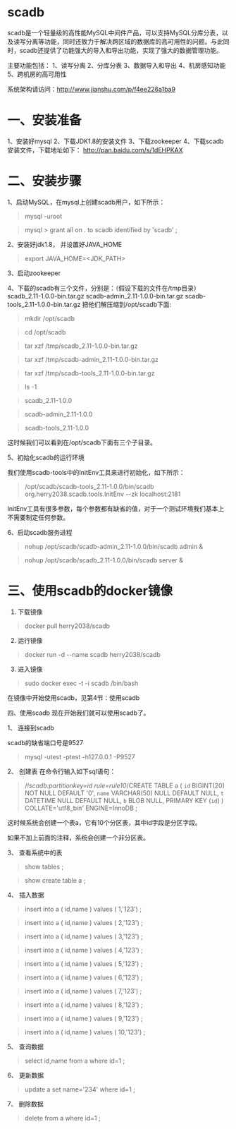 # scadb

scadb是一个轻量级的高性能MySQL中间件产品，可以支持MySQL分库分表，以及读写分离等功能，同时还致力于解决跨区域的数据库的高可用性的问题。与此同时，scadb还提供了功能强大的导入和导出功能，实现了强大的数据管理功能。

主要功能包括：
1、读写分离
2、分库分表
3、数据导入和导出
4、机房感知功能
5、跨机房的高可用性

系统架构请访问：http://www.jianshu.com/p/f4ee226a1ba9


# 一、安装准备

1、安装好mysql
2、下载JDK1.8的安装文件
3、下载zookeeper
4、下载scadb安装文件，下载地址如下：
http://pan.baidu.com/s/1dEHPKAX


# 二、安装步骤
1、启动MySQL，在mysql上创建scadb用户，如下所示：
> mysql -uroot

> mysql > grant all on *.* to scadb identified by 'scadb' ;

2、安装好jdk1.8， 并设置好JAVA_HOME
> export JAVA_HOME=<JDK_PATH>

3、启动zookeeper

4、下载的scadb有三个文件，分别是：（假设下载的文件在/tmp目录）
scadb_2.11-1.0.0-bin.tar.gz
scadb-admin_2.11-1.0.0-bin.tar.gz
scadb-tools_2.11-1.0.0-bin.tar.gz
把他们解压缩到/opt/scadb下面:


>  mkdir /opt/scadb

> cd /opt/scadb

> tar xzf /tmp/scadb_2.11-1.0.0-bin.tar.gz

> tar xzf /tmp/scadb-admin_2.11-1.0.0-bin.tar.gz

> tar xzf /tmp/scadb-tools_2.11-1.0.0-bin.tar.gz


> ls -1

> scadb_2.11-1.0.0

> scadb-admin_2.11-1.0.0

> scadb-tools_2.11-1.0.0


这时候我们可以看到在/opt/scadb下面有三个子目录。

5、初始化scadb的运行环境

我们使用scadb-tools中的InitEnv工具来进行初始化，如下所示：
> /opt/scadb/scadb-tools_2.11-1.0.0/bin/scadb org.herry2038.scadb.tools.InitEnv --zk localhost:2181

InitEnv工具有很多参数，每个参数都有缺省的值，对于一个测试环境我们基本上不需要制定任何参数。

6、启动scadb服务进程

> nohup /opt/scadb/scadb-admin_2.11-1.0.0/bin/scadb admin &

> nohup /opt/scadb/scadb_2.11-1.0.0/bin/scadb server &


# 三、使用scadb的docker镜像

1. 下载镜像
> docker pull herry2038/scadb

2. 运行镜像
> docker run -d --name scadb herry2038/scadb

3. 进入镜像
> sudo docker exec -t -i scadb /bin/bash

在镜像中开始使用scadb，见第4节：使用scadb

四、使用scadb
现在开始我们就可以使用scadb了。

1、 连接到scadb

scadb的缺省端口号是9527
> mysql -utest -ptest -h127.0.0.1 -P9527


2、 创建表
在命令行输入如下sql语句：

>  /*!scadb:partitionkey=id rule=rule10*/CREATE TABLE a (
`id` BIGINT(20) NOT NULL DEFAULT '0',
`name` VARCHAR(50) NULL DEFAULT NULL,
`t` DATETIME NULL DEFAULT NULL,
`b` BLOB NULL,
PRIMARY KEY (`id`)
)
COLLATE='utf8_bin' ENGINE=InnoDB ;


这时候系统会创建一个表a，它有10个分区表，其中id字段是分区字段。

如果不加上前面的注释，系统会创建一个非分区表。

3、 查看系统中的表

> show tables ;

>show create table a ;

4、 插入数据
> insert into a ( id,name ) values ( 1,'123') ;

> insert into a ( id,name ) values ( 2,'123') ;

> insert into a ( id,name ) values ( 3,'123') ;

> insert into a ( id,name ) values ( 4,'123') ;

> insert into a ( id,name ) values ( 5,'123') ;

> insert into a ( id,name ) values ( 6,'123') ;

> insert into a ( id,name ) values ( 7,'123') ;

> insert into a ( id,name ) values ( 8,'123') ;

> insert into a ( id,name ) values ( 9,'123') ;

> insert into a ( id,name ) values ( 10,'123') ;

5、 查询数据
> select id,name from a where id=1 ;

6、 更新数据
> update a set name='234' where id=1 ;

7、 删除数据
> delete from a where id=1 ;
